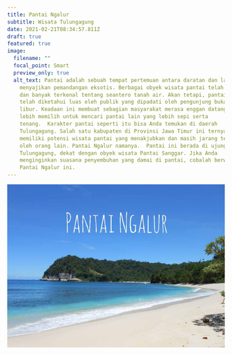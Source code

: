 ```yaml
---
title: Pantai Ngalur
subtitle: Wisata Tulungagung
date: 2021-02-21T08:34:57.811Z
draft: true
featured: true
image:
  filename: ""
  focal_point: Smart
  preview_only: true
  alt_text: Pantai adalah sebuah tempat pertemuan antara daratan dan lautan yang
    menyajikan pemandangan eksotis. Berbagai obyek wisata pantai telah dibuka
    dan banyak terkenal tentang seantero tanah air. Akan tetapi, pantai yang
    telah diketahui luas oleh publik yang dipadati oleh pengunjung bukan hari
    libur. Keadaan ini membuat sebagian masyarakat merasa enggan datang dan
    lebih memilih untuk mencari pantai lain yang lebih sepi serta
    tenang.  Karakter pantai seperti itu bisa Anda temukan di daerah
    Tulungagung. Salah satu kabupaten di Provinsi Jawa Timur ini ternyata
    memiliki potensi wisata pantai yang menakjubkan dan masih jarang terjamah
    oleh orang lain. Pantai Ngalur namanya.  Pantai ini berada di ujung selatan
    Tulungagung, dekat dengan obyek wisata Pantai Sanggar. Jika Anda
    menginginkan suasana penyembuhan yang damai di pantai, cobalah berwisata ke
    Pantai Ngalur ini.
---
```

![](pantai-ngalur-tulungagung.jpg "Pantai Ngalur")